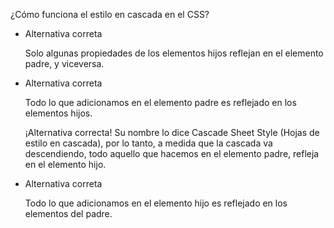 ¿Cómo funciona el estilo en cascada en el CSS?

- Alternativa correta
    
    Solo algunas propiedades de los elementos hijos reflejan en el elemento padre, y viceversa.
    
- Alternativa correta
    
    Todo lo que adicionamos en el elemento padre es reflejado en los elementos hijos.
    
    ¡Alternativa correcta! Su nombre lo dice Cascade Sheet Style (Hojas de estilo en cascada), por lo tanto, a medida que la cascada va descendiendo, todo aquello que hacemos en el elemento padre, refleja en el elemento hijo.
    
- Alternativa correta
    
    Todo lo que adicionamos en el elemento hijo es reflejado en los elementos del padre.